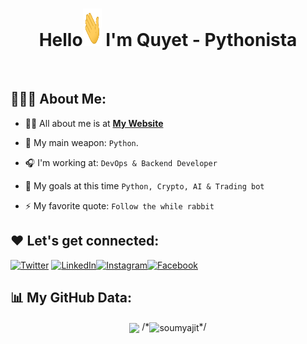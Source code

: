 <h1 align="center">Hello<img src="https://raw.githubusercontent.com/ABSphreak/ABSphreak/master/gifs/Hi.gif" width="30px" height="60px"> I'm Quyet - Pythonista</h1>


 <br/>

## 👨🏻‍💻 About Me:

- 🙋‍♂️ All about me is at **[My Website](https://maitocode.com/)**

- 🔭 My main weapon: `Python`.

- ️️️🎧 I'm working at: `DevOps & Backend Developer`

- 🌱 My goals at this time `Python, Crypto, AI & Trading bot`

- ⚡ My favorite quote: `Follow the while rabbit`

## ❤️ Let's get connected:

<p><a href="https://twitter.com/maitocode" target="_blank"><img alt="Twitter" src="https://img.shields.io/badge/twitter-%231DA1F2.svg?&style=for-the-badge&logo=twitter&logoColor=white"  height="30px"/></a> <a href="https://www.linkedin.com/in/maitocode/" target="_blank"><img alt="LinkedIn" src="https://img.shields.io/badge/linkedin-%230077B5.svg?&style=for-the-badge&logo=linkedin&logoColor=white"  height="30px"/></a><a href="https://www.instagram.com/van_quyet_210/" target="_blank"><img alt="Instagram" src="https://img.shields.io/badge/Instagram-E4405F?style=for-the-badge&logo=instagram&logoColor=white"  height="30px"/></a><a href="https://www.facebook.com/qmait/" target="_blank"><img alt="Facebook" src="https://img.shields.io/badge/Facebook-%230077B5?style=for-the-badge&logo=facebook&logoColor=white"  height="30px"/></a>
</p>

## 📊 My GitHub Data:

<div align="center">
  <img align="center" src="https://github-readme-stats.anuraghazra1.vercel.app/api?username=maitocode&show_icons=true" />
 /*<img align="center" src="https://github-readme-streak-stats.herokuapp.com/?user=maitocode&" alt="soumyajit" />*/
</div>
